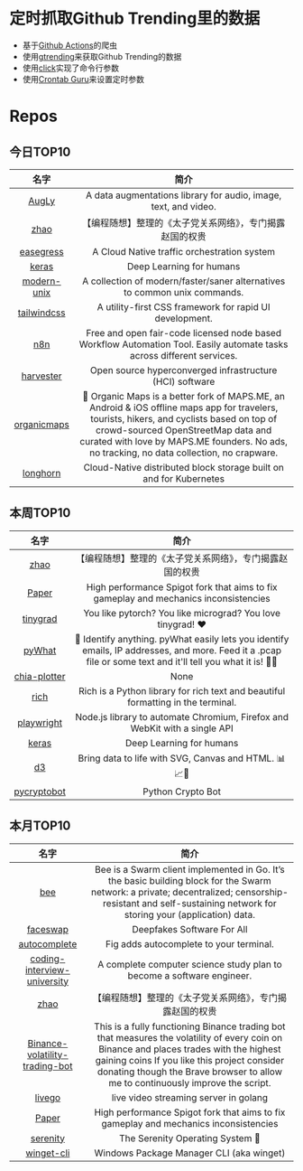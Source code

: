 # 定时抓取Github Trending里的数据
* 基于[Github Actions](https://docs.github.com/en/actions)的爬虫
* 使用[gtrending](https://github.com/hedythedev/gtrending)来获取Github Trending的数据
* 使用[click](https://github.com/pallets/click)实现了命令行参数
* 使用[Crontab Guru](https://crontab.guru/)来设置定时参数

# Repos
## 今日TOP10 
<!-- START OF DAILY_TOP10_REPOS -->
| 名字 | 简介 |
| :----: | :----: |
| [AugLy](https://github.com/facebookresearch/AugLy) | A data augmentations library for audio, image, text, and video. |
| [zhao](https://github.com/programthink/zhao) | 【编程随想】整理的《太子党关系网络》，专门揭露赵国的权贵 |
| [easegress](https://github.com/megaease/easegress) | A Cloud Native traffic orchestration system |
| [keras](https://github.com/keras-team/keras) | Deep Learning for humans |
| [modern-unix](https://github.com/ibraheemdev/modern-unix) | A collection of modern/faster/saner alternatives to common unix commands. |
| [tailwindcss](https://github.com/tailwindlabs/tailwindcss) | A utility-first CSS framework for rapid UI development. |
| [n8n](https://github.com/n8n-io/n8n) | Free and open fair-code licensed node based Workflow Automation Tool. Easily automate tasks across different services. |
| [harvester](https://github.com/harvester/harvester) | Open source hyperconverged infrastructure (HCI) software |
| [organicmaps](https://github.com/organicmaps/organicmaps) | 🍃 Organic Maps is a better fork of MAPS.ME, an Android & iOS offline maps app for travelers, tourists, hikers, and cyclists based on top of crowd-sourced OpenStreetMap data and curated with love by MAPS.ME founders. No ads, no tracking, no data collection, no crapware. |
| [longhorn](https://github.com/longhorn/longhorn) | Cloud-Native distributed block storage built on and for Kubernetes |
<!-- END OF DAILY_TOP10_REPOS -->

## 本周TOP10
<!-- START OF WEEKLY_TOP10_REPOS -->
| 名字 | 简介 |
| :----: | :----: |
| [zhao](https://github.com/programthink/zhao) | 【编程随想】整理的《太子党关系网络》，专门揭露赵国的权贵 |
| [Paper](https://github.com/PaperMC/Paper) | High performance Spigot fork that aims to fix gameplay and mechanics inconsistencies |
| [tinygrad](https://github.com/geohot/tinygrad) | You like pytorch? You like micrograd? You love tinygrad! ❤️ |
| [pyWhat](https://github.com/bee-san/pyWhat) | 🐸 Identify anything. pyWhat easily lets you identify emails, IP addresses, and more. Feed it a .pcap file or some text and it'll tell you what it is! 🧙‍♀️ |
| [chia-plotter](https://github.com/madMAx43v3r/chia-plotter) | None |
| [rich](https://github.com/willmcgugan/rich) | Rich is a Python library for rich text and beautiful formatting in the terminal. |
| [playwright](https://github.com/microsoft/playwright) | Node.js library to automate Chromium, Firefox and WebKit with a single API |
| [keras](https://github.com/keras-team/keras) | Deep Learning for humans |
| [d3](https://github.com/d3/d3) | Bring data to life with SVG, Canvas and HTML. 📊📈🎉 |
| [pycryptobot](https://github.com/whittlem/pycryptobot) | Python Crypto Bot |
<!-- END OF WEEKLY_TOP10_REPOS -->

## 本月TOP10
<!-- START OF MONTHLY_TOP10_REPOS -->
| 名字 | 简介 |
| :----: | :----: |
| [bee](https://github.com/ethersphere/bee) | Bee is a Swarm client implemented in Go. It’s the basic building block for the Swarm network: a private; decentralized; censorship-resistant and self-sustaining network for storing your (application) data. |
| [faceswap](https://github.com/deepfakes/faceswap) | Deepfakes Software For All |
| [autocomplete](https://github.com/withfig/autocomplete) | Fig adds autocomplete to your terminal. |
| [coding-interview-university](https://github.com/jwasham/coding-interview-university) | A complete computer science study plan to become a software engineer. |
| [zhao](https://github.com/programthink/zhao) | 【编程随想】整理的《太子党关系网络》，专门揭露赵国的权贵 |
| [Binance-volatility-trading-bot](https://github.com/CyberPunkMetalHead/Binance-volatility-trading-bot) | This is a fully functioning Binance trading bot that measures the volatility of every coin on Binance and places trades with the highest gaining coins If you like this project consider donating though the Brave browser to allow me to continuously improve the script. |
| [livego](https://github.com/gwuhaolin/livego) | live video streaming server in golang |
| [Paper](https://github.com/PaperMC/Paper) | High performance Spigot fork that aims to fix gameplay and mechanics inconsistencies |
| [serenity](https://github.com/SerenityOS/serenity) | The Serenity Operating System 🐞 |
| [winget-cli](https://github.com/microsoft/winget-cli) | Windows Package Manager CLI (aka winget) |
<!-- END OF MONTHLY_TOP10_REPOS -->

